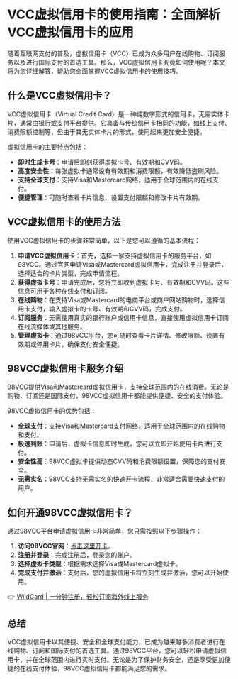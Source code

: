 # VCC虚拟信用卡的使用指南：全面解析VCC虚拟信用卡的应用

随着互联网支付的普及，虚拟信用卡（VCC）已成为众多用户在线购物、订阅服务以及进行国际支付的首选工具。那么，VCC虚拟信用卡究竟如何使用呢？本文将为您详细解答，帮助您全面掌握VCC虚拟信用卡的使用技巧。

## 什么是VCC虚拟信用卡？

VCC虚拟信用卡（Virtual Credit Card）是一种纯数字形式的信用卡，无需实体卡片，通常由银行或支付平台提供。它具备与传统信用卡相同的功能，如线上支付、消费限额控制等，但由于其无实体卡片的形式，使用起来更加安全便捷。

虚拟信用卡的主要特点包括：

- **即时生成卡号**：申请后即刻获得虚拟卡号、有效期和CVV码。
- **高度安全性**：每张虚拟卡通常设有有效期和消费限额，有效降低盗刷风险。
- **支持全球支付**：支持Visa和Mastercard网络，适用于全球范围内的在线支付。
- **便捷管理**：可随时查看卡片信息、设置支付限额和修改卡片有效期。

## VCC虚拟信用卡的使用方法

使用VCC虚拟信用卡的步骤非常简单，以下是您可以遵循的基本流程：

1. **申请VCC虚拟信用卡**：首先，选择一家支持虚拟信用卡的服务平台，如98VCC。通过官网申请Visa或Mastercard虚拟信用卡，完成注册并登录后，选择适合的卡片类型，完成申请流程。
2. **获得虚拟卡号**：申请完成后，您将立即收到虚拟卡号、有效期和CVV码。这些信息可用于各种在线支付和订阅。
3. **在线购物**：在支持Visa或Mastercard的电商平台或商户网站购物时，选择信用卡支付，输入虚拟卡的卡号、有效期和CVV码，完成支付。
4. **订阅服务**：无需使用真实的银行账户或信用卡信息，直接使用虚拟信用卡订阅在线流媒体或其他服务。
5. **管理虚拟卡**：通过98VCC平台，您可随时查看卡片详情、修改限额、设置有效期或停用卡片，确保支付安全便捷。

## 98VCC虚拟信用卡服务介绍

98VCC提供Visa和Mastercard虚拟信用卡，支持全球范围内的在线消费。无论是购物、订阅还是国际支付，98VCC虚拟信用卡都能提供便捷、安全的支付体验。

98VCC虚拟信用卡的优势包括：

- **全球支付**：支持Visa和Mastercard支付网络，适用于全球范围内的在线购物和支付。
- **极速到账**：申请后，虚拟卡信息即时生成，您可以立即开始使用卡片进行支付。
- **安全性高**：98VCC虚拟卡提供动态CVV码和消费限额设置，保障您的支付安全。
- **无需实名**：98VCC支持无需实名的快速开卡流程，非常适合需要快速支付的用户。

## 如何开通98VCC虚拟信用卡？

通过98VCC平台申请虚拟信用卡非常简单，您只需按照以下步骤操作：

1. **访问98VCC官网**：[点击这里开卡](https://bbtdd.com/WildCard)。
2. **注册并登录**：完成注册后，登录您的账户。
3. **选择虚拟卡类型**：根据需求选择Visa或Mastercard虚拟卡。
4. **完成支付并激活**：支付后，您的虚拟信用卡将立刻生成并激活，您可以开始使用。

👉 [WildCard | 一分钟注册，轻松订阅海外线上服务](https://bbtdd.com/WildCard)

## 总结

VCC虚拟信用卡以其便捷、安全和全球支付能力，已成为越来越多消费者进行在线购物、订阅和国际支付的首选工具。通过98VCC平台，您可以轻松申请虚拟信用卡，并在全球范围内进行实时支付。无论是为了保护财务安全，还是享受更加便捷的在线支付体验，98VCC虚拟信用卡都能满足您的需求。